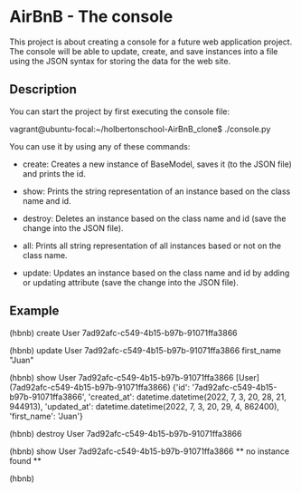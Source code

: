 # AirBnB - The console

This project is about creating a console for a future web application project. The console will be able to update, create, and save instances into a file using the JSON syntax for storing the data for the web site.

## Description

You can start the project by first executing the console file:

vagrant@ubuntu-focal:~/holbertonschool-AirBnB_clone$ ./console.py

You can use it by using any of these commands:

* create: Creates a new instance of BaseModel, saves it (to the JSON file) and prints the id.

* show: Prints the string representation of an instance based on the class name and id.

* destroy: Deletes an instance based on the class name and id (save the change into the JSON file).

* all: Prints all string representation of all instances based or not on the class name.

* update: Updates an instance based on the class name and id by adding or updating attribute (save the change into the JSON file).

## Example

(hbnb) create User 
7ad92afc-c549-4b15-b97b-91071ffa3866 

(hbnb) update User 7ad92afc-c549-4b15-b97b-91071ffa3866 first_name "Juan" 

(hbnb) show User 7ad92afc-c549-4b15-b97b-91071ffa3866 
[User] (7ad92afc-c549-4b15-b97b-91071ffa3866) {'id': '7ad92afc-c549-4b15-b97b-91071ffa3866', 'created_at': datetime.datetime(2022, 7, 3, 20, 28, 21, 944913), 'updated_at': datetime.datetime(2022, 7, 3, 20, 29, 4, 862400), 'first_name': 'Juan'} 

(hbnb) destroy User 7ad92afc-c549-4b15-b97b-91071ffa3866 

(hbnb) show User 7ad92afc-c549-4b15-b97b-91071ffa3866 
** no instance found ** 

(hbnb) 

